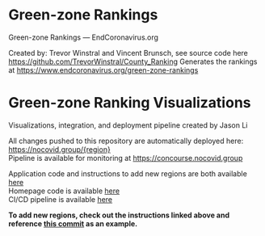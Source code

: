 # Green-zone Rankings
Green-zone Rankings — EndCoronavirus.org

Created by: Trevor Winstral and Vincent Brunsch, see source code here
https://github.com/TrevorWinstral/County_Ranking
Generates the rankings at https://www.endcoronavirus.org/green-zone-rankings

# Green-zone Ranking Visualizations
Visualizations, integration, and deployment pipeline created by Jason Li

All changes pushed to this repository are automatically deployed here: https://nocovid.group/{region}  
Pipeline is available for monitoring at https://concourse.nocovid.group

Application code and instructions to add new regions are both available [here](https://github.com/aochen-jli/visualizations)  
Homepage code is available [here](https://github.com/aochen-jli/visualizations-home)  
CI/CD pipeline is available [here](https://github.com/aochen-jli/visualizations-cicd)

**To add new regions, check out the instructions linked above and reference [this commit](https://github.com/vbrunsch/rankings/commit/12524bcb670ce6f3e444906167a9eb6b262f0576) as an example.**
